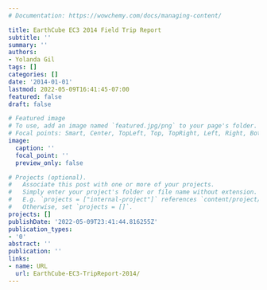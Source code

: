 ```yaml
---
# Documentation: https://wowchemy.com/docs/managing-content/

title: EarthCube EC3 2014 Field Trip Report
subtitle: ''
summary: ''
authors:
- Yolanda Gil
tags: []
categories: []
date: '2014-01-01'
lastmod: 2022-05-09T16:41:45-07:00
featured: false
draft: false

# Featured image
# To use, add an image named `featured.jpg/png` to your page's folder.
# Focal points: Smart, Center, TopLeft, Top, TopRight, Left, Right, BottomLeft, Bottom, BottomRight.
image:
  caption: ''
  focal_point: ''
  preview_only: false

# Projects (optional).
#   Associate this post with one or more of your projects.
#   Simply enter your project's folder or file name without extension.
#   E.g. `projects = ["internal-project"]` references `content/project/deep-learning/index.md`.
#   Otherwise, set `projects = []`.
projects: []
publishDate: '2022-05-09T23:41:44.816255Z'
publication_types:
- '0'
abstract: ''
publication: ''
links:
- name: URL
  url: EarthCube-EC3-TripReport-2014/
---
```

